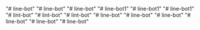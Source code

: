 "# line-bot" 
"# line-bot" 
"# line-bot" 
"# line-bot1" 
"# line-bot1" 
"# line-bot1" 
"# lint-bot" 
"# lint-bot" 
"# lint-bot" 
"# line-bot" 
"# line-bot" 
"# line-bot" 
"# line-bot" 
"# line-bot" 
"# line-bot" 
